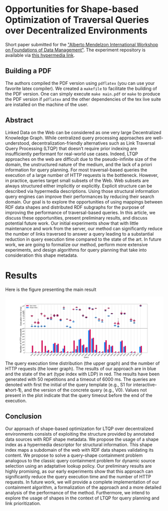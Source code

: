 # Opportunities for Shape-based Optimization of Traversal Queries over Decentralized Environments

Short paper submitted for the ["Alberto Mendelzon International Workshop on Foundations of Data Management"](https://amw2024.github.io/). 
The experiment repository is available via [this hypermedia link](https://github.com/constraintAutomaton/amw_shape_index_results/tree/main).

## Building a PDF
The authors compiled the PDF version using `pdflatex` (you can use your favorite latex compiler).
We created a `makefile` to facilitate the building of the PDF version.
One can simply execute `make main.pdf` or `make` to produce the PDF version if `pdflatex` and the other dependencies of the tex live suite are installed on the machine of the user.

## Abstract
Linked Data on the Web can be considered as one very large Decentralized Knowledge Graph. While centralized
query processing approaches are well-understood, decentralization-friendly alternatives such as Link Traversal
Query Processing (LTQP) that doesn’t require prior indexing are insufficiently performant for real-world use cases.
Indeed, LTQP approaches on the web are difficult due to the pseudo-infinite size of the domain, the unstructured
nature of the medium, and the lack of a priori information for query planning. For most traversal-based queries the
execution of a large number of HTTP requests is the bottleneck. However, in practice, queries target small subsets
of the Web. Web subsets are always structured either implicitly or explicitly. Explicit structure can be described
via hypermedia descriptions. Using those structural information query engines can improve their performances
by reducing their search domain. Our goal is to explore the opportunities of using mappings between RDF data
shapes and distributed RDF subgraphs for the purpose of improving the performance of traversal-based queries.
In this article, we discuss these opportunities, present preliminary results, and discuss potential future work. Our
initial experiments show that with little maintenance and work from the server, our method can significantly
reduce the number of links traversed to answer a query leading to a substantial reduction in query execution time
compared to the state of the art. In future work, we are going to formalize our method, perform more extensive
experiments, and design algorithms for query planning that take into consideration this shape metadata.

# Results
Here is the figure presenting the main result

![figure displaying the main results](figure/combined.svg)
The query execution time distribution (the upper graph) and the number of HTTP requests (the lower graph).
The results of our approach are in blue and the state of the art (type index with LDP) in red.
The results have been generated with 50 repetitions and a timeout of 6000 ms.
The queries are denoted with first the initial of the query template (e.g., S1 for interactive-**s**hort-**1**), and the version of the concrete query (e.g., V0). 
Values not present in the plot indicate that the query timeout before the end of the execution.

## Conclusion 

Our approach of shape-based optimization for LTQP over decentralized environments consists of
exploiting the structure provided by annotated data sources with RDF shape metadata. We propose
the usage of a shape index as a hypermedia descriptor for structural information. This shape index
maps a subdomain of the web with RDF data shapes validating its content. We propose to solve a
query-shape containment problem analogous to the classic query containment problem for dynamic
source selection using an adaptative lookup policy. Our preliminary results are highly promising, as
our early experiments show that this approach can significantly reduce the query execution time and
the number of HTTP requests. In future work, we will provide a complete implementation of our
containment algorithm, a formalization of the approach and a more detailed analysis of the performance
of the method. Furthermore, we intend to explore the usage of shapes in the context of LTQP for query
planning and link prioritization.
